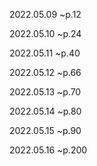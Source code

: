 
2022.05.09 ~p.12

2022.05.10 ~p.24

2022.05.11 ~p.40

2022.05.12 ~p.66

2022.05.13 ~p.70

2022.05.14 ~p.80

2022.05.15 ~p.90

2022.05.16 ~p.200